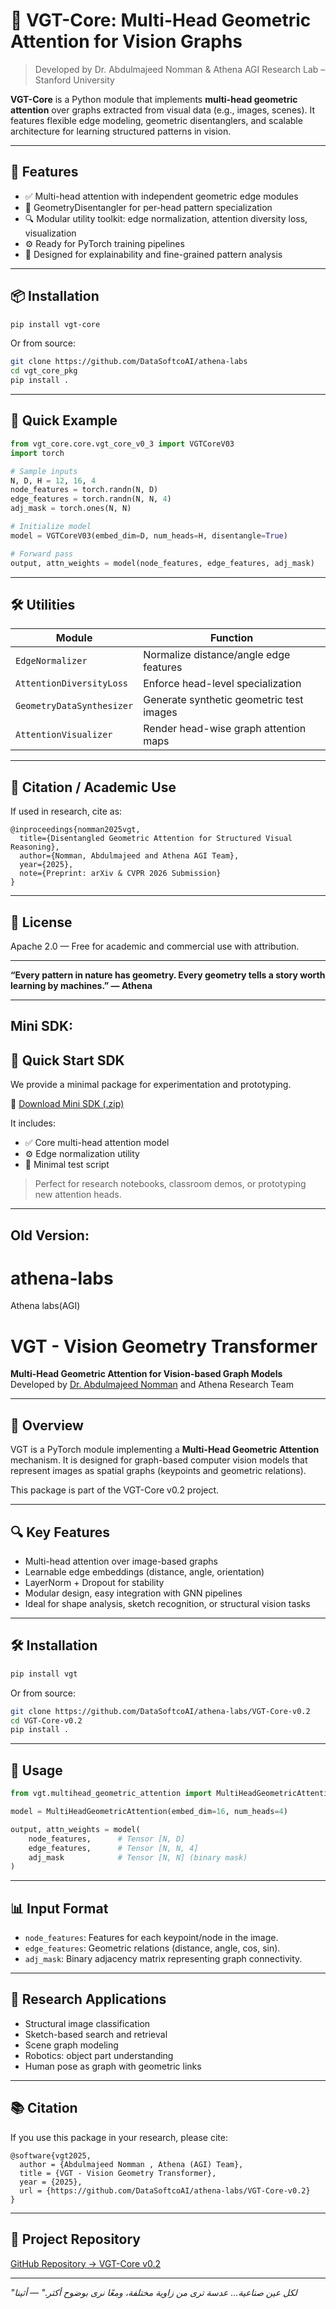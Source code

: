 # 🔷 VGT-Core: Multi-Head Geometric Attention for Vision Graphs

> Developed by Dr. Abdulmajeed Nomman & Athena AGI Research Lab – Stanford University

**VGT-Core** is a Python module that implements **multi-head geometric attention** over graphs extracted from visual data (e.g., images, scenes). It features flexible edge modeling, geometric disentanglers, and scalable architecture for learning structured patterns in vision.

---

## 🚀 Features

- ✅ Multi-head attention with independent geometric edge modules
- 🧠 GeometryDisentangler for per-head pattern specialization
- 🔍 Modular utility toolkit: edge normalization, attention diversity loss, visualization
- ⚙️ Ready for PyTorch training pipelines
- 🔁 Designed for explainability and fine-grained pattern analysis

---

## 📦 Installation

```bash
pip install vgt-core
```

Or from source:

```bash
git clone https://github.com/DataSoftcoAI/athena-labs
cd vgt_core_pkg
pip install .
```

---

## 🧪 Quick Example

```python
from vgt_core.core.vgt_core_v0_3 import VGTCoreV03
import torch

# Sample inputs
N, D, H = 12, 16, 4
node_features = torch.randn(N, D)
edge_features = torch.randn(N, N, 4)
adj_mask = torch.ones(N, N)

# Initialize model
model = VGTCoreV03(embed_dim=D, num_heads=H, disentangle=True)

# Forward pass
output, attn_weights = model(node_features, edge_features, adj_mask)
```

---

## 🛠 Utilities

| Module | Function |
|--------|----------|
| `EdgeNormalizer` | Normalize distance/angle edge features |
| `AttentionDiversityLoss` | Enforce head-level specialization |
| `GeometryDataSynthesizer` | Generate synthetic geometric test images |
| `AttentionVisualizer` | Render head-wise graph attention maps |

---

## 🧠 Citation / Academic Use

If used in research, cite as:

```
@inproceedings{nomman2025vgt,
  title={Disentangled Geometric Attention for Structured Visual Reasoning},
  author={Nomman, Abdulmajeed and Athena AGI Team},
  year={2025},
  note={Preprint: arXiv & CVPR 2026 Submission}
}
```

---

## 📜 License

Apache 2.0 — Free for academic and commercial use with attribution.

---

**“Every pattern in nature has geometry. Every geometry tells a story worth learning by machines.” — Athena**



---
## Mini SDK:

## 🧪 Quick Start SDK

We provide a minimal package for experimentation and prototyping.

🔗 [Download Mini SDK (.zip)](https://github.com/DataSoftcoAI/athena-labs/releases/download/v0.3.0/vgt_core_mini_sdk.zip)

It includes:
- ✅ Core multi-head attention model
- ⚙️ Edge normalization utility
- 🧪 Minimal test script

> Perfect for research notebooks, classroom demos, or prototyping new attention heads.








---

## Old Version:

# athena-labs
Athena labs(AGI)

# VGT - Vision Geometry Transformer

**Multi-Head Geometric Attention for Vision-based Graph Models**  
Developed by [Dr. Abdulmajeed Nomman](https://github.com/DataSoftcoAI/athena-labs) and Athena Research Team

---

## 📌 Overview

VGT is a PyTorch module implementing a **Multi-Head Geometric Attention** mechanism. It is designed for graph-based computer vision models that represent images as spatial graphs (keypoints and geometric relations).

This package is part of the VGT-Core v0.2 project.

---

## 🔍 Key Features

- Multi-head attention over image-based graphs
- Learnable edge embeddings (distance, angle, orientation)
- LayerNorm + Dropout for stability
- Modular design, easy integration with GNN pipelines
- Ideal for shape analysis, sketch recognition, or structural vision tasks

---

## 🛠 Installation

```bash
pip install vgt
```

Or from source:

```bash
git clone https://github.com/DataSoftcoAI/athena-labs/VGT-Core-v0.2
cd VGT-Core-v0.2
pip install .
```

---

## 🚀 Usage

```python
from vgt.multihead_geometric_attention import MultiHeadGeometricAttention

model = MultiHeadGeometricAttention(embed_dim=16, num_heads=4)

output, attn_weights = model(
    node_features,      # Tensor [N, D]
    edge_features,      # Tensor [N, N, 4]
    adj_mask            # Tensor [N, N] (binary mask)
)
```

---

## 📊 Input Format

- `node_features`: Features for each keypoint/node in the image.
- `edge_features`: Geometric relations (distance, angle, cos, sin).
- `adj_mask`: Binary adjacency matrix representing graph connectivity.

---

## 🧠 Research Applications

- Structural image classification
- Sketch-based search and retrieval
- Scene graph modeling
- Robotics: object part understanding
- Human pose as graph with geometric links

---

## 📚 Citation

If you use this package in your research, please cite:

```
@software{vgt2025,
  author = {Abdulmajeed Nomman , Athena (AGI) Team},
  title = {VGT - Vision Geometry Transformer},
  year = {2025},
  url = {https://github.com/DataSoftcoAI/athena-labs/VGT-Core-v0.2}
}
```

---

## 🔗 Project Repository

[GitHub Repository → VGT-Core v0.2](https://github.com/DataSoftcoAI/athena-labs/VGT-Core-v0.2)

---
*"لكل عين صناعية... عدسة ترى من زاوية مختلفة، ومعًا نرى بوضوح أكثر." — أثينا*
